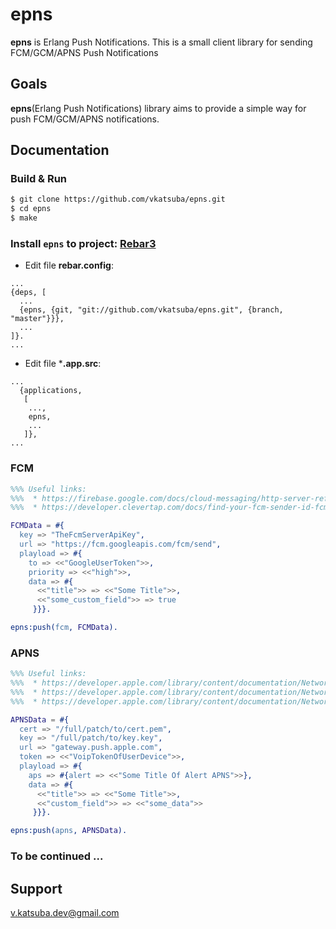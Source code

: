 # epns
**epns** is Erlang Push Notifications. This is a small client library for sending FCM/GCM/APNS Push Notifications

## Goals
**epns**(Erlang Push Notifications) library aims to provide a simple way for push FCM/GCM/APNS notifications.

## Documentation
### Build & Run
```sh
$ git clone https://github.com/vkatsuba/epns.git
$ cd epns
$ make
```
### Install `epns` to project: [Rebar3](https://www.rebar3.org/)
* Edit file **rebar.config**:
```
...
{deps, [
  ...
  {epns, {git, "git://github.com/vkatsuba/epns.git", {branch, "master"}}},
  ...
]}.
...
```
* Edit file ***.app.src**:
```
...
  {applications,
   [
    ...,
    epns,
    ...
   ]},
...
```
### FCM
```erlang
%%% Useful links:
%%%  * https://firebase.google.com/docs/cloud-messaging/http-server-ref
%%%  * https://developer.clevertap.com/docs/find-your-fcm-sender-id-fcm-server-api-key

FCMData = #{
  key => "TheFcmServerApiKey",
  url => "https://fcm.googleapis.com/fcm/send",
  playload => #{
    to => <<"GoogleUserToken">>,
    priority => <<"high">>,
    data => #{
      <<"title">> => <<"Some Title">>,
      <<"some_custom_field">> => true
     }}}.

epns:push(fcm, FCMData).
```
### APNS
```erlang
%%% Useful links:
%%%  * https://developer.apple.com/library/content/documentation/NetworkingInternet/Conceptual/RemoteNotificationsPG/CreatingtheNotificationPayload.html
%%%  * https://developer.apple.com/library/content/documentation/NetworkingInternet/Conceptual/RemoteNotificationsPG/BinaryProviderAPI.html
%%%  * https://developer.apple.com/library/content/documentation/NetworkingInternet/Conceptual/RemoteNotificationsPG/LegacyNotificationFormat.html

APNSData = #{
  cert => "/full/patch/to/cert.pem",
  key => "/full/patch/to/key.key",
  url => "gateway.push.apple.com",
  token => <<"VoipTokenOfUserDevice">>,
  playload => #{
    aps => #{alert => <<"Some Title Of Alert APNS">>},
    data => #{
      <<"title">> => <<"Some Title">>,
      <<"custom_field">> => <<"some_data">>
     }}}.

epns:push(apns, APNSData).
```

### To be continued ...

## Support
v.katsuba.dev@gmail.com
